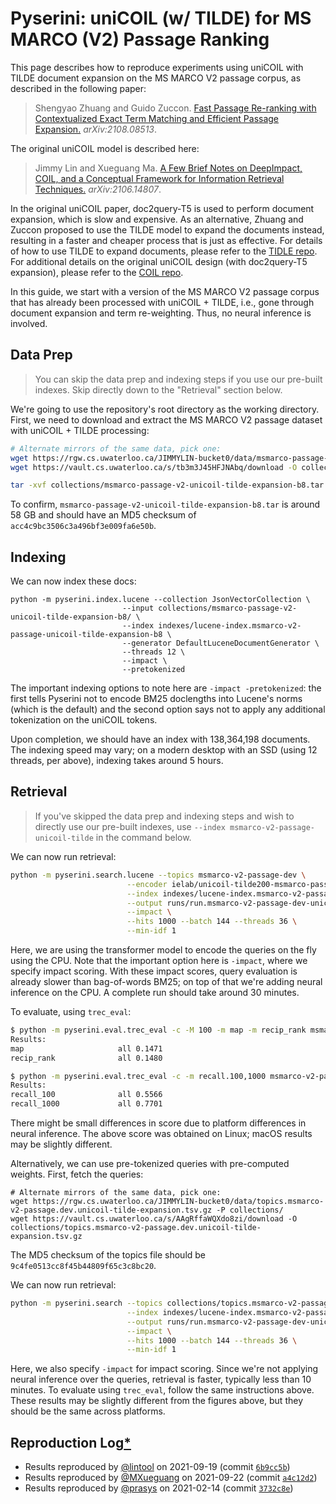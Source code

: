 # Pyserini: uniCOIL (w/ TILDE) for MS MARCO (V2) Passage Ranking

This page describes how to reproduce experiments using uniCOIL with TILDE document expansion on the MS MARCO V2 passage corpus, as described in the following paper:

> Shengyao Zhuang and Guido Zuccon. [Fast Passage Re-ranking with Contextualized Exact Term
Matching and Efficient Passage Expansion.](https://arxiv.org/pdf/2108.08513) _arXiv:2108.08513_.

The original uniCOIL model is described here:

> Jimmy Lin and Xueguang Ma. [A Few Brief Notes on DeepImpact, COIL, and a Conceptual Framework for Information Retrieval Techniques.](https://arxiv.org/abs/2106.14807) _arXiv:2106.14807_.

In the original uniCOIL paper, doc2query-T5 is used to perform document expansion, which is slow and expensive.
As an alternative, Zhuang and Zuccon proposed to use the TILDE model to expand the documents instead, resulting in a faster and cheaper process that is just as effective.
For details of how to use TILDE to expand documents, please refer to the [TIDLE repo](https://github.com/ielab/TILDE).
For additional details on the original uniCOIL design (with doc2query-T5 expansion), please refer to the [COIL repo](https://github.com/luyug/COIL/tree/main/uniCOIL).

In this guide, we start with a version of the MS MARCO V2 passage corpus that has already been processed with uniCOIL + TILDE, i.e., gone through document expansion and term re-weighting.
Thus, no neural inference is involved.

## Data Prep

> You can skip the data prep and indexing steps if you use our pre-built indexes. Skip directly down to the "Retrieval" section below.

We're going to use the repository's root directory as the working directory.
First, we need to download and extract the MS MARCO V2 passage dataset with uniCOIL + TILDE processing:

```bash
# Alternate mirrors of the same data, pick one:
wget https://rgw.cs.uwaterloo.ca/JIMMYLIN-bucket0/data/msmarco-passage-v2-unicoil-tilde-expansion-b8.tar -P collections/
wget https://vault.cs.uwaterloo.ca/s/tb3m3J45HFJNAbq/download -O collections/msmarco-passage-v2-unicoil-tilde-expansion-b8.tar

tar -xvf collections/msmarco-passage-v2-unicoil-tilde-expansion-b8.tar -C collections/
```

To confirm, `msmarco-passage-v2-unicoil-tilde-expansion-b8.tar` is around 58 GB and should have an MD5 checksum of `acc4c9bc3506c3a496bf3e009fa6e50b`.

## Indexing

We can now index these docs:

```
python -m pyserini.index.lucene --collection JsonVectorCollection \
                         --input collections/msmarco-passage-v2-unicoil-tilde-expansion-b8/ \
                         --index indexes/lucene-index.msmarco-v2-passage-unicoil-tilde-expansion-b8 \
                         --generator DefaultLuceneDocumentGenerator \
                         --threads 12 \
                         --impact \
                         --pretokenized
```

The important indexing options to note here are `-impact -pretokenized`: the first tells Pyserini not to encode BM25 doclengths into Lucene's norms (which is the default) and the second option says not to apply any additional tokenization on the uniCOIL tokens.

Upon completion, we should have an index with 138,364,198 documents.
The indexing speed may vary; on a modern desktop with an SSD (using 12 threads, per above), indexing takes around 5 hours.

<!-- This is deprecated because we have pre-built indexes. Retaining for historic reasons.

If you want to save time and skip the indexing step, download the prebuilt index directly:

```bash
# Alternate mirrors of the same data, pick one:
wget https://rgw.cs.uwaterloo.ca/JIMMYLIN-bucket0/data/lucene-index.msmarco-v2-passage-unicoil-tilde-expansion-b8.tar.gz -P indexes/
wget https://vault.cs.uwaterloo.ca/s/rmFJCYEqfPrxcFE/download -O indexes/lucene-index.msmarco-v2-passage-unicoil-tilde-expansion-b8.tar.gz

tar -xzvf indexes/lucene-index.msmarco-v2-passage-unicoil-tilde-expansion-b8.tar.gz -C indexes/
```

To confirm, `lucene-index.msmarco-v2-passage-unicoil-tilde-expansion-b8.tar.gz` is around 30 GB and should have an MD5 checksum of `0f9b1f90751d49dd3a66be54dd0b4f82`.
This pre-built index was created with the above command, but with the addition of the `-optimize` option to merge index segments.

-->

## Retrieval

> If you've skipped the data prep and indexing steps and wish to directly use our pre-built indexes, use `--index msmarco-v2-passage-unicoil-tilde` in the command below.

We can now run retrieval:

```bash
python -m pyserini.search.lucene --topics msmarco-v2-passage-dev \
                          --encoder ielab/unicoil-tilde200-msmarco-passage \
                          --index indexes/lucene-index.msmarco-v2-passage-unicoil-tilde-expansion-b8 \
                          --output runs/run.msmarco-v2-passage-dev-unicoil-tilde-expansion-b8.txt \
                          --impact \
                          --hits 1000 --batch 144 --threads 36 \
                          --min-idf 1
```

Here, we are using the transformer model to encode the queries on the fly using the CPU.
Note that the important option here is `-impact`, where we specify impact scoring. 
With these impact scores, query evaluation is already slower than bag-of-words BM25; on top of that we're adding neural inference on the CPU.
A complete run should take around 30 minutes.

To evaluate, using `trec_eval`:

```bash
$ python -m pyserini.eval.trec_eval -c -M 100 -m map -m recip_rank msmarco-v2-passage-dev runs/run.msmarco-v2-passage-dev-unicoil-tilde-expansion-b8.txt
Results:
map                   	all	0.1471
recip_rank            	all	0.1480

$ python -m pyserini.eval.trec_eval -c -m recall.100,1000 msmarco-v2-passage-dev runs/run.msmarco-v2-passage-dev-unicoil-tilde-expansion-b8.txt
Results:
recall_100            	all	0.5566
recall_1000           	all	0.7701
```

There might be small differences in score due to platform differences in neural inference.
The above score was obtained on Linux; macOS results may be slightly different.

Alternatively, we can use pre-tokenized queries with pre-computed weights.
First, fetch the queries:

```
# Alternate mirrors of the same data, pick one:
wget https://rgw.cs.uwaterloo.ca/JIMMYLIN-bucket0/data/topics.msmarco-v2-passage.dev.unicoil-tilde-expansion.tsv.gz -P collections/
wget https://vault.cs.uwaterloo.ca/s/AAgRffaWQXdo8zi/download -O collections/topics.msmarco-v2-passage.dev.unicoil-tilde-expansion.tsv.gz
```

The MD5 checksum of the topics file should be `9c4fe0513cc8f45b44809f65c3c8bc20`.

We can now run retrieval:

```bash
python -m pyserini.search --topics collections/topics.msmarco-v2-passage.dev.unicoil-tilde-expansion.tsv.gz \
                          --index indexes/lucene-index.msmarco-v2-passage-unicoil-tilde-expansion-b8 \
                          --output runs/run.msmarco-v2-passage-dev-unicoil-tilde-expansion-b8.txt \
                          --impact \
                          --hits 1000 --batch 144 --threads 36 \
                          --min-idf 1
```

Here, we also specify `-impact` for impact scoring. 
Since we're not applying neural inference over the queries, retrieval is faster, typically less than 10 minutes.
To evaluate using `trec_eval`, follow the same instructions above.
These results may be slightly different from the figures above, but they should be the same across platforms.

## Reproduction Log[*](reproducibility.md)

+ Results reproduced by [@lintool](https://github.com/lintool) on 2021-09-19 (commit [`6b9cc5b`](https://github.com/castorini/pyserini/commit/6b9cc5b1c2fee89597c5841a9f88395cf76bf60a))
+ Results reproduced by [@MXueguang](https://github.com/MXueguang) on 2021-09-22 (commit [`a4c12d2`](https://github.com/castorini/pyserini/commit/a4c12d28979b4ed9177845733932f94a1fcdfe64))
+ Results reproduced by [@prasys](https://github.com/prasys) on 2021-02-14 (commit [`3732c8e`](https://github.com/castorini/pyserini/commit/3732c8e3f1b72113a3961444b1ac37878afcbb64))
